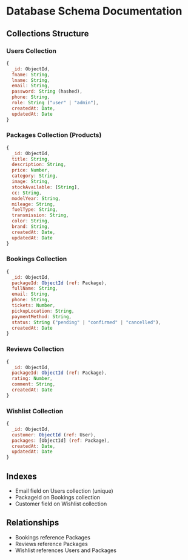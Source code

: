# Database Schema Documentation

## Collections Structure

### Users Collection
```javascript
{
  _id: ObjectId,
  fname: String,
  lname: String,
  email: String,
  password: String (hashed),
  phone: String,
  role: String ("user" | "admin"),
  createdAt: Date,
  updatedAt: Date
}
```

### Packages Collection (Products)
```javascript
{
  _id: ObjectId,
  title: String,
  description: String,
  price: Number,
  category: String,
  image: String,
  stockAvailable: [String],
  cc: String,
  modelYear: String,
  mileage: String,
  fuelType: String,
  transmission: String,
  color: String,
  brand: String,
  createdAt: Date,
  updatedAt: Date
}
```

### Bookings Collection
```javascript
{
  _id: ObjectId,
  packageId: ObjectId (ref: Package),
  fullName: String,
  email: String,
  phone: String,
  tickets: Number,
  pickupLocation: String,
  paymentMethod: String,
  status: String ("pending" | "confirmed" | "cancelled"),
  createdAt: Date
}
```

### Reviews Collection
```javascript
{
  _id: ObjectId,
  packageId: ObjectId (ref: Package),
  rating: Number,
  comment: String,
  createdAt: Date
}
```

### Wishlist Collection
```javascript
{
  _id: ObjectId,
  customer: ObjectId (ref: User),
  packages: [ObjectId] (ref: Package),
  createdAt: Date,
  updatedAt: Date
}
```

## Indexes
- Email field on Users collection (unique)
- PackageId on Bookings collection
- Customer field on Wishlist collection

## Relationships
- Bookings reference Packages
- Reviews reference Packages
- Wishlist references Users and Packages
